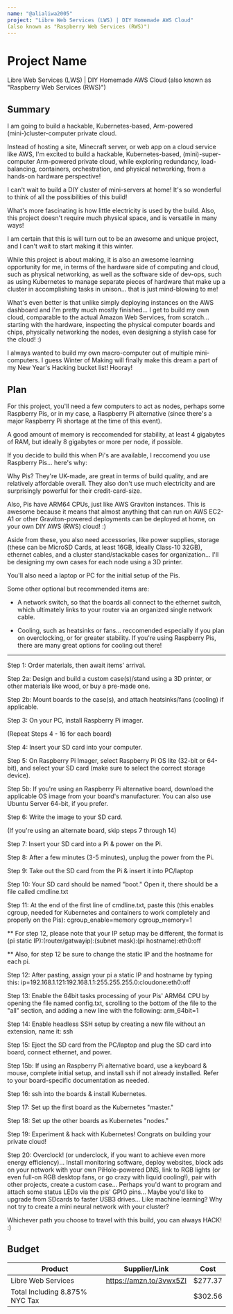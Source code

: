 ```yaml
---
name: "@alialiwa2005"
project: "Libre Web Services (LWS) | DIY Homemade AWS Cloud" 
(also known as "Raspberry Web Services (RWS)")
---
```


# Project Name
Libre Web Services (LWS) | DIY Homemade AWS Cloud
(also known as "Raspberry Web Services (RWS)")

## Summary

I am going to build a hackable, Kubernetes-based, Arm-powered (mini-)cluster-computer private cloud. 

Instead of hosting a site, Minecraft server, or web app on a cloud service like AWS, 
I'm excited to build a hackable, Kubernetes-based, (mini)-super-computer Arm-powered private cloud, while exploring redundancy, load-balancing, containers, orchestration, and physical networking, from a hands-on hardware perspective!

I can't wait to build a DIY cluster of mini-servers at home! It's so wonderful to think of all the possibilities of this build!

What's more fascinating is how little electricity is used by the build. Also, this project doesn't require much physical space, 
and is versatile in many ways!

I am certain that this is will turn out to be an awesome and unique project, and I can't wait to start making it this winter.

While this project is about making, it is also an awesome learning opportunity for me, in terms of the hardware side of computing and cloud, such as physical networking, as well as the software side of dev-ops, 
such as using Kubernetes to manage separate pieces of hardware that make up a cluster in accomplishing tasks in unison... that is just mind-blowing to me!

What's even better is that unlike simply deploying instances on the AWS dashboard and I'm pretty much mostly finished... I get to build my own cloud, comparable to the actual Amazon Web Services, from scratch... starting with the hardware, inspecting the physical computer boards and chips, physically networking the nodes, even designing a stylish case for the cloud! :)

I always wanted to build my own macro-computer out of multiple mini-computers. I guess Winter of Making will finally make this dream a part of my New Year's Hacking bucket list! Hooray!

## Plan

For this project, you'll need a few computers to act as nodes, perhaps some Raspberry Pis, or in my case, a Raspberry Pi alternative (since there's a major Raspberry Pi shortage at the time of this event).

A good amount of memory is reccomended for stability, at least 4 gigabytes of RAM, but ideally 8 gigabytes or more per node, if possible.

If you decide to build this when Pi's are available, I reccomend you use Raspberry Pis... here's why:

Why Pis? They're UK-made, are great in terms of build quality, and are relatively affordable overall. 
They also don't use much electricity and are surprisingly powerful for their credit-card-size.

Also, Pis have ARM64 CPUs, just like AWS Graviton instances. This is awesome because it means that almost anything that can run on AWS EC2-A1 
or other Graviton-powered deployments can be deployed at home, on your own DIY AWS (RWS) cloud! :)

Aside from these, you also need accessories, like power supplies, storage (these can be MicroSD Cards, at least 16GB, ideally Class-10 32GB), ethernet cables, and a cluster stand/stackable cases for organization... I'll be designing my own cases for each node using a 3D printer.

You'll also need a laptop or PC for the initial setup of the Pis.

Some other optional but recommended items are:

- A network switch, so that the boards all connect to the ethernet switch, which ultimately links to your router via an organized 
single network cable.

- Cooling, such as heatsinks or fans... reccomended especially if you plan on overclocking, or for greater stability. If you're using Raspberry Pis, there are many great options for cooling out there!

---

Step 1: Order materials, then await items' arrival.

Step 2a: Design and build a custom case(s)/stand using a 3D printer, or other materials like wood, or buy a pre-made one.

Step 2b: Mount boards to the case(s), and attach heatsinks/fans (cooling) if applicable.

Step 3: On your PC, install Raspberry Pi imager.

(Repeat Steps 4 - 16 for each board)

Step 4: Insert your SD card into your computer.

Step 5: On Raspberry Pi Imager, select Raspberry Pi OS lite (32-bit or 64-bit), and select your SD card (make sure to select the correct storage device).

Step 5b: If you're using an Raspberry Pi alternative board, download the applicable OS image from your board's manufacturer. You can also use Ubuntu Server 64-bit, if you prefer.

Step 6: Write the image to your SD card.

(If you're using an alternate board, skip steps 7 through 14)

Step 7: Insert your SD card into a Pi & power on the Pi.

Step 8: After a few minutes (3-5 minutes), unplug the power from the Pi.

Step 9: Take out the SD card from the Pi & insert it into PC/laptop

Step 10: Your SD card should be named "boot." Open it, there should be a file called cmdline.txt

Step 11: At the end of the first line of cmdline.txt, paste this (this enables cgroup, needed for Kubernetes and containers to work 
completely and properly on the Pis): cgroup_enable=memory cgroup_memory=1

** For step 12, please note that your IP setup may be different, the format is (pi static IP):(router/gatwayip):(subnet mask):(pi hostname):eth0:off

** Also, for step 12 be sure to change the static IP and the hostname for each pi.

Step 12: After pasting, assign your pi a static IP and hostname by typing this: ip=192.168.1.121:192.168.1.1:255.255.255.0:cloudone:eth0:off

Step 13: Enable the 64bit tasks processing of your Pis' ARM64 CPU by opening the file named config.txt, scrolling to the bottom of the file to the "all" section, and adding a new line with the following: arm_64bit=1

Step 14: Enable headless SSH setup by creating a new file without an extension, name it: ssh

Step 15: Eject the SD card from the PC/laptop and plug the SD card into board, connect ethernet, and power.

Step 15b: If using an Raspberry Pi alternative board, use a keyboard & mouse, complete initial setup, and install ssh if not already installed. 
Refer to your board-specific documentation as needed.

Step 16: ssh into the boards & install Kubernetes.

Step 17: Set up the first board as the Kubernetes "master."

Step 18: Set up the other boards as Kubernetes "nodes."

Step 19: Experiment & hack with Kubernetes! Congrats on building your private cloud!

Step 20: Overclock! (or underclock, if you want to achieve even more energy efficiency)... 
Install monitoring software, deploy websites, block ads on your network with your own PiHole-powered DNS,
link to RGB lights (or even full-on RGB desktop fans, or go crazy with liquid cooling!), pair with other projects, create a custom case... 
Perhaps you'd want to program and attach some status LEDs via the pis' GPIO pins... Maybe you'd like to upgrade from SDcards to faster USB3 drives...
Like machine learning? Why not try to create a mini neural network with your cluster?

Whichever path you choose to travel with this build, you can always HACK! :)

## Budget

| Product                                 | Supplier/Link                         | Cost    |
| --------------------------------------- | ------------------------------------- | ------- |
| Libre Web Services                      | https://amzn.to/3vwx5ZI               | $277.37 |
| Total Including 8.875% NYC Tax          |                                       | $302.56 |
